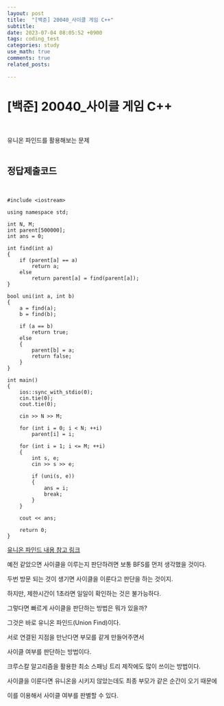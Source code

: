```yaml
---
layout: post
title:  "[백준] 20040_사이클 게임 C++"
subtitle:   
date: 2023-07-04 08:05:52 +0900
tags: coding_test
categories: study
use_math: true
comments: true
related_posts:

---
```


# [백준] 20040_사이클 게임 C++<br/>
<br/>

유니온 파인드를 활용해보는 문제<br/>
<br/>

## 정답제출코드<br/>
<Br/>

```
#include <iostream>

using namespace std;

int N, M;
int parent[500000];
int ans = 0;

int find(int a)
{
	if (parent[a] == a)
        return a;
	else 
        return parent[a] = find(parent[a]); 
}

bool uni(int a, int b)
{
	a = find(a); 
	b = find(b); 

    if (a == b)
        return true;
    else
    {
        parent[b] = a;
        return false;
    }
}

int main()
{
    ios::sync_with_stdio(0);
    cin.tie(0);
    cout.tie(0);

    cin >> N >> M;

    for (int i = 0; i < N; ++i)
        parent[i] = i;

    for (int i = 1; i <= M; ++i)
    {
        int s, e;
        cin >> s >> e;

        if (uni(s, e))
        {
            ans = i;
            break;
        }
    }

    cout << ans;

    return 0;
}
```

[유니온 파인드 내용 참고 링크](https://ssungkang.tistory.com/198)<br/>

예전 같았으면 사이클을 이루는지 판단하려면 보통 BFS를 먼저 생각했을 것이다.<br/>

두번 방문 되는 것이 생기면 사이클을 이룬다고 판단을 하는 것이지.<br/>

하지만, 제한시간이 1초라면 일일이 확인하는 것은 불가능하다.<br/>

그렇다면 빠르게 사이클을 판단하는 방법은 뭐가 있을까?<br/>

그것은 바로 유니온 파인드(Union Find)이다.<br/>

서로 연결된 지점을 만난다면 부모를 같게 만들어주면서<br/>

사이클 여부를 판단하는 방법이다.<br/>

크루스칼 알고리즘을 활용한 최소 스패닝 트리 제작에도 많이 쓰이는 방법이다.<br/>

사이클을 이룬다면 유니온을 시키지 않았는데도 최종 부모가 같은 순간이 오기 때문에<br/>

이를 이용해서 사이클 여부를 판별할 수 있다.<br/>

